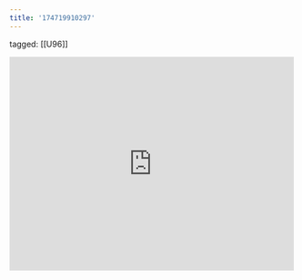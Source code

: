 ```yaml
---
title: '174719910297'
---
```

tagged: [[U96]]
<iframe allow="accelerometer; autoplay; clipboard-write; encrypted-media; gyroscope; picture-in-picture" allowfullscreen="" frameborder="0" height="375" id="youtube_iframe" src="https://www.youtube.com/embed/w1xGbEDs6-4?feature=oembed&amp;enablejsapi=1&amp;origin=https://safe.txmblr.com&amp;wmode=opaque" width="500"></iframe>